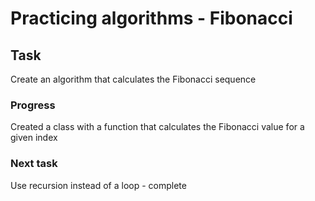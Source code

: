 # Practicing algorithms - Fibonacci

## Task

Create an algorithm that calculates the Fibonacci sequence

### Progress

Created a class with a function that calculates the Fibonacci value for a given index

### Next task

Use recursion instead of a loop - complete
